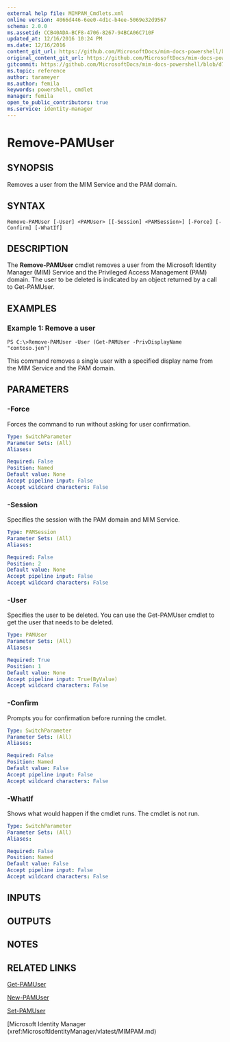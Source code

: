 ```yaml
---
external help file: MIMPAM_Cmdlets.xml
online version: 4066d446-6ee0-4d1c-b4ee-5069e32d9567
schema: 2.0.0
ms.assetid: CCB40ADA-BCF8-4706-8267-94BCA06C710F
updated_at: 12/16/2016 10:24 PM
ms.date: 12/16/2016
content_git_url: https://github.com/MicrosoftDocs/mim-docs-powershell/blob/master/mim-cmdlets/MicrosoftIdentityManager/vlatest/Remove-PAMUser.md
original_content_git_url: https://github.com/MicrosoftDocs/mim-docs-powershell/blob/master/mim-cmdlets/MicrosoftIdentityManager/vlatest/Remove-PAMUser.md
gitcommit: https://github.com/MicrosoftDocs/mim-docs-powershell/blob/d76fe71a336b890697ca5b79f29d35c57acf4cc6/mim-cmdlets/MicrosoftIdentityManager/vlatest/Remove-PAMUser.md
ms.topic: reference
author: tarameyer
ms.author: femila
keywords: powershell, cmdlet
manager: femila
open_to_public_contributors: true
ms.service: identity-manager
---
```


# Remove-PAMUser

## SYNOPSIS
Removes a user from the MIM Service and the PAM domain.

## SYNTAX

```
Remove-PAMUser [-User] <PAMUser> [[-Session] <PAMSession>] [-Force] [-Confirm] [-WhatIf]
```

## DESCRIPTION
The **Remove-PAMUser** cmdlet removes a user from the Microsoft Identity Manager (MIM) Service and the Privileged Access Management (PAM) domain.
The user to be deleted is indicated by an object returned by a call to Get-PAMUser.

## EXAMPLES

### Example 1: Remove a user
```
PS C:\>Remove-PAMUser -User (Get-PAMUser -PrivDisplayName "contoso.jen")
```

This command removes a single user with a specified display name from the MIM Service and the PAM domain.

## PARAMETERS

### -Force
Forces the command to run without asking for user confirmation.

```yaml
Type: SwitchParameter
Parameter Sets: (All)
Aliases: 

Required: False
Position: Named
Default value: None
Accept pipeline input: False
Accept wildcard characters: False
```

### -Session
Specifies the session with the PAM domain and MIM Service.

```yaml
Type: PAMSession
Parameter Sets: (All)
Aliases: 

Required: False
Position: 2
Default value: None
Accept pipeline input: False
Accept wildcard characters: False
```

### -User
Specifies the user to be deleted.
You can use the Get-PAMUser cmdlet to get the user that needs to be deleted.

```yaml
Type: PAMUser
Parameter Sets: (All)
Aliases: 

Required: True
Position: 1
Default value: None
Accept pipeline input: True(ByValue)
Accept wildcard characters: False
```

### -Confirm
Prompts you for confirmation before running the cmdlet.

```yaml
Type: SwitchParameter
Parameter Sets: (All)
Aliases: 

Required: False
Position: Named
Default value: False
Accept pipeline input: False
Accept wildcard characters: False
```

### -WhatIf
Shows what would happen if the cmdlet runs.
The cmdlet is not run.

```yaml
Type: SwitchParameter
Parameter Sets: (All)
Aliases: 

Required: False
Position: Named
Default value: False
Accept pipeline input: False
Accept wildcard characters: False
```

## INPUTS

## OUTPUTS

## NOTES

## RELATED LINKS

[Get-PAMUser](xref:MicrosoftIdentityManager/vlatest/Get-PAMUser.md)

[New-PAMUser](xref:MicrosoftIdentityManager/vlatest/New-PAMUser.md)

[Set-PAMUser](xref:MicrosoftIdentityManager/vlatest/Set-PAMUser.md)

[Microsoft Identity Manager (xref:MicrosoftIdentityManager/vlatest/MIMPAM.md)


